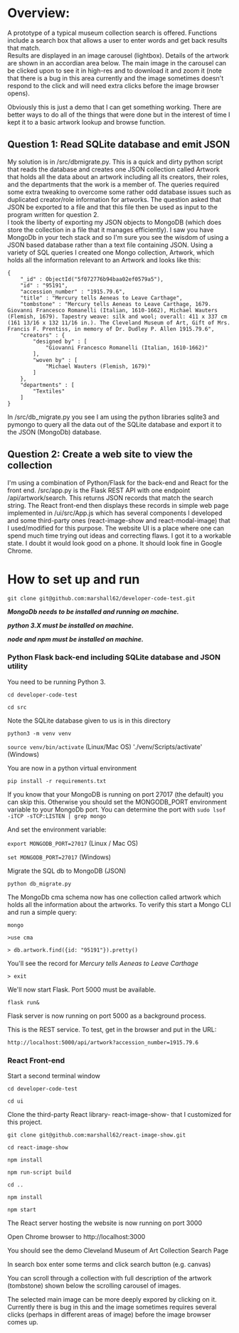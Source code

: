 # Overview:

A prototype of a typical museum collection search is offered.  Functions include
a search box that allows a user to enter words and get back results that match.  
Results are displayed in an image carousel (lightbox).  Details of the artwork
are shown in an accordian area below.   The main image in the carousel
can be clicked upon to see it in high-res and to download it and zoom it (note that
there is a bug in this area currently and the image sometimes doesn't respond
to the click and will need extra clicks before the image browser opens).

Obviously this is just a demo that I can get something working.  There are better ways
to do all of the things that were done but in the interest of time I kept it to a basic artwork
lookup and browse function.   

## Question 1: Read SQLite database and emit JSON

My solution is in /src/dbmigrate.py.  This is a quick and dirty python script
that reads the database and creates one JSON collection called Artwork that
holds all the data about an artwork including all its creators, their roles, and the 
departments that the work is a member of.   The queries required some extra
tweaking to overcome some rather odd database issues such as duplicated creator/role
information for artworks.  The question asked that JSON be exported to a file and 
that this file then be used as input to the program written for question 2.  
I took the liberty of exporting my JSON objects to MongoDB (which does store the collection in a file that
it manages efficiently).  I saw you have MongoDb in your tech stack and so I'm sure you
see the wisdom of using a JSON based database rather than a text file containing JSON.
Using a variety of SQL queries
I created one Mongo collection, Artwork, which holds all the information relevant to
an Artwork and looks like this:

```
{
	"_id" : ObjectId("5f072776b94baa02ef0579a5"),
	"id" : "95191",
	"accession_number" : "1915.79.6",
	"title" : "Mercury tells Aeneas to Leave Carthage",
	"tombstone" : "Mercury tells Aeneas to Leave Carthage, 1679. Giovanni Francesco Romanelli (Italian, 1610-1662), Michael Wauters (Flemish, 1679). Tapestry weave: silk and wool; overall: 411 x 337 cm (161 13/16 x 132 11/16 in.). The Cleveland Museum of Art, Gift of Mrs. Francis F. Prentiss, in memory of Dr. Dudley P. Allen 1915.79.6",
	"creators" : {
		"designed by" : [
			"Giovanni Francesco Romanelli (Italian, 1610-1662)"
		],
		"woven by" : [
			"Michael Wauters (Flemish, 1679)"
		]
	},
	"departments" : [
		"Textiles"
	]
}
```

In /src/db_migrate.py you see I am
using the python libraries sqlite3 and pymongo to query all the data out of the SQLite database and export it
to the JSON (MongoDb) database.



## Question 2:  Create a web site to view the collection

I'm using a combination of Python/Flask for the back-end and React for the front end.
/src/app.py is the Flask REST API with one endpoint /api/artwork/search.  This returns
JSON records that match the search string.  The React front-end then displays these
records in simple web page implemented in /ui/src/App.js which has several components
I developed and some third-party ones (react-image-show and react-modal-image) that
I used/modified for this purpose.  The website UI is a place where one can spend much
time trying out ideas and correcting flaws.  I got it to a workable state.  I doubt
it would look good on a phone.  It should look fine in Google Chrome.

# How to set up and run
`git clone git@github.com:marshall62/developer-code-test.git`


**_MongoDb needs to be installed and running on machine._**

**_python 3.X must be installed on machine._**

_**node and npm must be installed on machine.**_




### Python Flask back-end including SQLite database and JSON utility

You need to be running Python 3.

`cd developer-code-test`

`cd src`

Note the SQLite database given to us is in this directory

`python3 -m venv venv`

`source venv/bin/activate` (Linux/Mac OS)
'./venv/Scripts/activate' (Windows)

You are now in a python virtual environment

`pip install -r requirements.txt`

If you know that your MongoDB is running on port 27017 (the default) you can skip this.  Otherwise
you should set the MONGODB_PORT environment variable to your MongoDb port.  You
can determine the port with
`sudo lsof -iTCP -sTCP:LISTEN | grep mongo`

And set the environment variable:

`export MONGODB_PORT=27017` (Linux / Mac OS)

`set MONGODB_PORT=27017` (Windows)


Migrate the SQL db to MongoDB (JSON)

`python db_migrate.py`

The MongoDb cma schema now has one collection called artwork which holds all
the information about the artworks. To verify this start a Mongo CLI and run
a simple query:

`mongo`

`>use cma`

`> db.artwork.find({id: "95191"}).pretty()`

You'll see the record for _Mercury tells Aeneas to Leave Carthage_ 

`> exit`

We'll now start Flask. Port 5000 must be available.

`flask run&`

Flask server is now running on port 5000 as a background process.

This is the REST service.  To test, get in the browser and put in the URL:

`http://localhost:5000/api/artwork?accession_number=1915.79.6`


### React Front-end 

Start a second terminal window 

`cd developer-code-test`

`cd ui`

Clone the third-party React library- react-image-show- that I customized for this project.

`git clone git@github.com:marshall62/react-image-show.git`

`cd react-image-show`

`npm install`

`npm run-script build`

`cd ..`

`npm install`

`npm start` 

The React server hosting the website is now running on port 3000 

Open Chrome browser to http://localhost:3000

You should see the demo Cleveland Museum of Art Collection Search Page

In search box enter some terms and click search button (e.g. canvas)

You can scroll through a collection with full description of the 
artwork (tombstone) shown below the scrolling carousel of images.

The selected main image can be more deeply expored by clicking on
it.  Currently there is bug in this and the image sometimes requires several
clicks (perhaps in different areas of image) before the image browser comes up.


